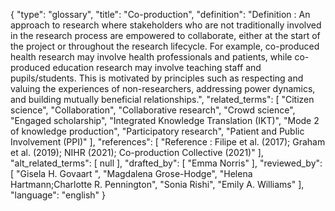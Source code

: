 {
    "type": "glossary",
    "title": "Co-production",
    "definition": "Definition :  An approach to research where stakeholders who are not traditionally involved in the research process are empowered to collaborate, either at the start of the project or throughout the research lifecycle. For example, co-produced health research may involve health professionals and patients, while co-produced education research may involve teaching staff and pupils/students. This is motivated by principles such as respecting and valuing the experiences of non-researchers, addressing power dynamics, and building mutually beneficial relationships.",
    "related_terms": [
        "Citizen science",
        "Collaboration",
        "Collaborative research",
        "Crowd science",
        "Engaged scholarship",
        "Integrated Knowledge Translation (IKT)",
        "Mode 2 of knowledge production",
        "Participatory research",
        "Patient and Public Involvement (PPI)"
    ],
    "references": [
        "Reference : Filipe et al. (2017); Graham et al. (2019); NIHR (2021); Co-production Collective (2021)"
    ],
    "alt_related_terms": [
        null
    ],
    "drafted_by": [
        "Emma Norris"
    ],
    "reviewed_by": [
        "Gisela H. Govaart ",
        "Magdalena Grose-Hodge",
        "Helena Hartmann;Charlotte R. Pennington",
        "Sonia Rishi",
        "Emily A. Williams"
    ],
    "language": "english"
}
